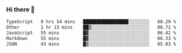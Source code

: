 ### Hi there 👋

<!--
**WShiBin/WShiBin** is a ✨ _special_ ✨ repository because its `README.md` (this file) appears on your GitHub profile.

Here are some ideas to get you started:

- 🔭 I’m currently working on ...
- 🌱 I’m currently learning ...
- 👯 I’m looking to collaborate on ...
- 🤔 I’m looking for help with ...
- 💬 Ask me about ...
- 📫 How to reach me: ...
- 😄 Pronouns: ...
- ⚡ Fun fact: ...
-->

<!--START_SECTION:waka-->

```txt
TypeScript   9 hrs 54 mins   █████████████████░░░░░░░░   68.29 %
Other        1 hr 15 mins    ██▒░░░░░░░░░░░░░░░░░░░░░░   08.71 %
JavaScript   55 mins         █▓░░░░░░░░░░░░░░░░░░░░░░░   06.42 %
Markdown     55 mins         █▓░░░░░░░░░░░░░░░░░░░░░░░   06.33 %
JSON         43 mins         █▒░░░░░░░░░░░░░░░░░░░░░░░   05.03 %
```

<!--END_SECTION:waka-->
